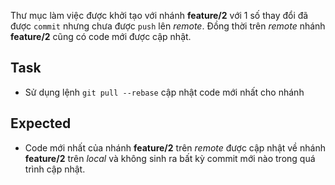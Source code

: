 Thư mục làm việc được khởi tạo với nhánh **feature/2** với 1 số thay đổi đã được `commit` nhưng chưa được `push` lên *remote*.
Đồng thời trên *remote* nhánh **feature/2** cũng có code mới được cập nhật.

## Task
- Sử dụng lệnh `git pull --rebase` cập nhật code mới nhất cho nhánh

## Expected
- Code mới nhất của nhánh **feature/2** trên *remote* được cập nhật về nhánh **feature/2** trên *local* và không sinh ra bất kỳ commit mới nào trong quá trình cập nhật.
